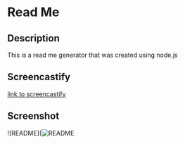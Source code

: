 # Read Me

## Description
This is a read me generator that was created using node.js



## Screencastify
[link to screencastify](https://drive.google.com/file/d/16hfZ2YZ4gU3v-VpvpY95bXKXmkSx88GO/view)


## Screenshot 
![README](![README](https://user-images.githubusercontent.com/110427818/199521284-fda7f583-8031-43b0-8aa9-8bf6584b865c.png)


